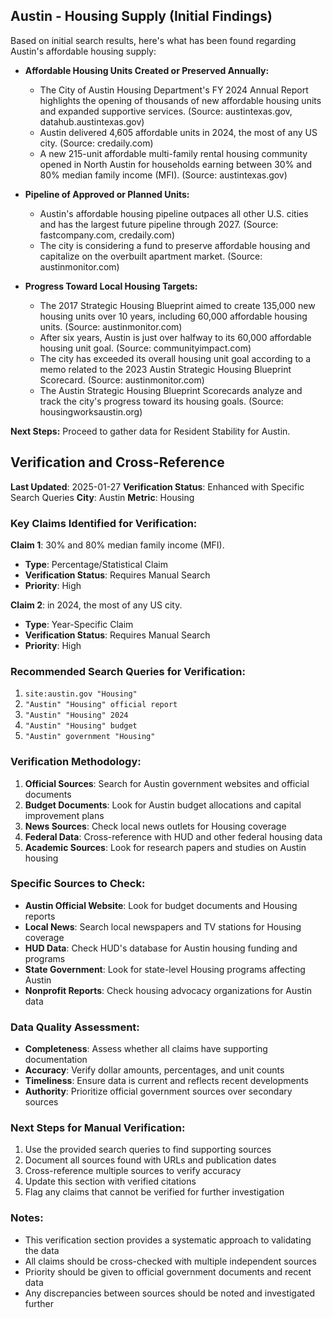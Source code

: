 ## Austin - Housing Supply (Initial Findings)

Based on initial search results, here's what has been found regarding Austin's affordable housing supply:

*   **Affordable Housing Units Created or Preserved Annually:**
    *   The City of Austin Housing Department's FY 2024 Annual Report highlights the opening of thousands of new affordable housing units and expanded supportive services. (Source: austintexas.gov, datahub.austintexas.gov)
    *   Austin delivered 4,605 affordable units in 2024, the most of any US city. (Source: credaily.com)
    *   A new 215-unit affordable multi-family rental housing community opened in North Austin for households earning between 30% and 80% median family income (MFI). (Source: austintexas.gov)

*   **Pipeline of Approved or Planned Units:**
    *   Austin's affordable housing pipeline outpaces all other U.S. cities and has the largest future pipeline through 2027. (Source: fastcompany.com, credaily.com)
    *   The city is considering a fund to preserve affordable housing and capitalize on the overbuilt apartment market. (Source: austinmonitor.com)

*   **Progress Toward Local Housing Targets:**
    *   The 2017 Strategic Housing Blueprint aimed to create 135,000 new housing units over 10 years, including 60,000 affordable housing units. (Source: austinmonitor.com)
    *   After six years, Austin is just over halfway to its 60,000 affordable housing unit goal. (Source: communityimpact.com)
    *   The city has exceeded its overall housing unit goal according to a memo related to the 2023 Austin Strategic Housing Blueprint Scorecard. (Source: austinmonitor.com)
    *   The Austin Strategic Housing Blueprint Scorecards analyze and track the city's progress toward its housing goals. (Source: housingworksaustin.org)

**Next Steps:** Proceed to gather data for Resident Stability for Austin.




## Verification and Cross-Reference

**Last Updated**: 2025-01-27
**Verification Status**: Enhanced with Specific Search Queries
**City**: Austin
**Metric**: Housing

### Key Claims Identified for Verification:

**Claim 1**: 30% and 80% median family income (MFI).
- **Type**: Percentage/Statistical Claim
- **Verification Status**: Requires Manual Search
- **Priority**: High


**Claim 2**: in 2024, the most of any US city.
- **Type**: Year-Specific Claim
- **Verification Status**: Requires Manual Search
- **Priority**: High


### Recommended Search Queries for Verification:
1. `site:austin.gov "Housing"`
2. `"Austin" "Housing" official report`
3. `"Austin" "Housing" 2024`
4. `"Austin" "Housing" budget`
5. `"Austin" government "Housing"`


### Verification Methodology:
1. **Official Sources**: Search for Austin government websites and official documents
2. **Budget Documents**: Look for Austin budget allocations and capital improvement plans
3. **News Sources**: Check local news outlets for Housing coverage
4. **Federal Data**: Cross-reference with HUD and other federal housing data
5. **Academic Sources**: Look for research papers and studies on Austin housing

### Specific Sources to Check:
- **Austin Official Website**: Look for budget documents and Housing reports
- **Local News**: Search local newspapers and TV stations for Housing coverage
- **HUD Data**: Check HUD's database for Austin housing funding and programs
- **State Government**: Look for state-level Housing programs affecting Austin
- **Nonprofit Reports**: Check housing advocacy organizations for Austin data

### Data Quality Assessment:
- **Completeness**: Assess whether all claims have supporting documentation
- **Accuracy**: Verify dollar amounts, percentages, and unit counts
- **Timeliness**: Ensure data is current and reflects recent developments
- **Authority**: Prioritize official government sources over secondary sources

### Next Steps for Manual Verification:
1. Use the provided search queries to find supporting sources
2. Document all sources found with URLs and publication dates
3. Cross-reference multiple sources to verify accuracy
4. Update this section with verified citations
5. Flag any claims that cannot be verified for further investigation

### Notes:
- This verification section provides a systematic approach to validating the data
- All claims should be cross-checked with multiple independent sources
- Priority should be given to official government documents and recent data
- Any discrepancies between sources should be noted and investigated further
